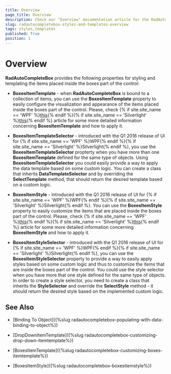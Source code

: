 ```yaml
---
title: Overview
page_title: Overview
description: Check our "Overview" documentation article for the RadAutoCompleteBox WPF control.
slug: radautocompletebox-styles-and-templates-overview
tags: styles,templates
published: True
position: 1
---
```


# Overview

__RadAutoCompleteBox__ provides the following properties for styling and templating the items placed inside the boxes part of the control:

* __BoxesItemTemplate__ - when __RadAutoCompleteBox__ is bound to a collection of items, you can use the __BoxesItemTemplate__ property to easily configure the visualization and appearance of the items placed inside the boxes part of the control. Please, check {% if site.site_name == 'WPF' %}[this](https://docs.telerik.com/devtools/wpf/controls/radautocompletebox/styles-and-templates/customizing-boxes-itemtemplate.html){% endif %}{% if site.site_name == 'Silverlight' %}[this](https://docs.telerik.com/devtools/silverlight/controls/radautocompletebox/styles-and-templates/customizing-boxes-itemtemplate.html){% endif %} article for some more detailed information concerning __BoxesItemTemplate__ and how to apply it.

* __BoxesItemTemplateSelector__ - introduced with the Q1 2016 release of UI for {% if site.site_name == 'WPF' %}WPF{% endif %}{% if site.site_name == 'Silverlight' %}Silverlight{% endif %}, you use the __BoxesItemTemplateSelector__ propterty when you have more than one __BoxesItemTemplate__ defined for the same type of objects. Using __BoxesItemTemplateSelector__ you could easily provide a way to apply the data template based on some custom logic. You can create a class that inherits __DataTemplateSelector__ and by overriding the __SelectTemplate__ method, that should return the desired template based on a custom logic.

* __BoxesItemStyle__ - introduced with the Q1 2016 release of UI for {% if site.site_name == 'WPF' %}WPF{% endif %}{% if site.site_name == 'Silverlight' %}Silverlight{% endif %}. You can use the __BoxesItemStyle__ property to easily customize the items that are placed inside the boxes part of the control. Please, check {% if site.site_name == 'WPF' %}[this](https://docs.telerik.com/devtools/wpf/controls/radautocompletebox/styles-and-templates/boxesitemstyle.html){% endif %}{% if site.site_name == 'Silverlight' %}[this](https://docs.telerik.com/devtools/silverlight/controls/radautocompletebox/styles-and-templates/boxesitemstyle.html){% endif %} article for some more detailed information concerning __BoxesItemStyle__ and how to apply it.

* __BoxesItemStyleSelector__ - introduced with the Q1 2016 release of UI for {% if site.site_name == 'WPF' %}WPF{% endif %}{% if site.site_name == 'Silverlight' %}Silverlight{% endif %}, you can use the __BoxesItemStyleSelector__ property to provide a way to easily apply styles based on some custom logic and thus to customize the items that are inside the boxes part of the control. You could use the style selector when you have more that one style defined for the same type of objects. In order to create a style selector, you need to create a class that inherits the __StyleSelector__ and override the __SelectStyle__ method - it should return the desired style based on the implemented custom logic.

## See Also

 * [Binding To Object]({%slug radautocompletebox-populating-with-data-binding-to-object%})
 
 * [DropDownItemTemplate]({%slug radautocompletebox-customizing-drop-down-itemtemplate%})
 
 * [BoxesItemTemplate]({%slug radautocompletebox-customizing-boxes-itemtemplate%})
 
 * [BoxesItemStyle]({%slug radautocompletebox-boxesitemstyle%})
